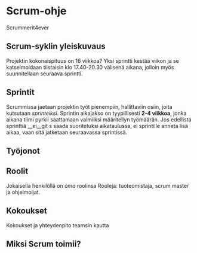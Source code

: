 
# Scrum-ohje
Scrummerit4ever
## Scrum-syklin yleiskuvaus
Projektin kokonaispituus on 16 viikkoa?  Yksi sprintti kestää viikon ja se katselmoidaan tiistaisin klo 17.40-20.30 välisenä aikana, jolloin myös suunnitellaan seuraava sprintti.
## Sprintit
Scrummissa jaetaan projektin työt pienempiin, hallittaviin osiin, joita kutsutaan *sprinteiksi*. Sprintin aikajakso on tyypillisesti **2-4 viikkoa**, jonka aikana tiimi pyrkii saattamaan valmiiksi määritellyn työmäärän. Jos edellistä sprinttiä __ei__git s saada suoritetuksi aikataulussa, ei sprintille anneta lisä aikaa, vaan sitä jatketaan seuraavassa sprintissä.
## Työjonot
## Roolit
Jokaisella henkilöllä on _oma_ roolinsa
Rooleja: tuoteomistaja, scrum master ja ohjelmoijat.
## Kokoukset
Kokoukset ja yhteydenpito teamsin kautta
## Miksi Scrum toimii?


